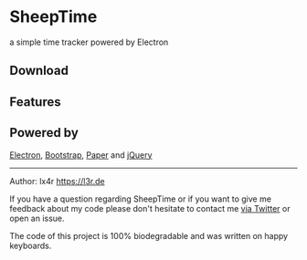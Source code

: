 # SheepTime

a simple time tracker powered by Electron

## Download

## Features

## Powered by
[Electron](http://electron.atom.io), [Bootstrap](http://getbootstrap.com), [Paper](http://bootswatch.com/paper/) and [jQuery](http://jquery.com)

----
Author: lx4r <https://l3r.de>

If you have a question regarding SheepTime or if you want to give me feedback about my code please don't hesitate to contact me [via Twitter](https://twitter.com/lx4r) or open an issue.

The code of this project is 100% biodegradable and was written on happy keyboards.